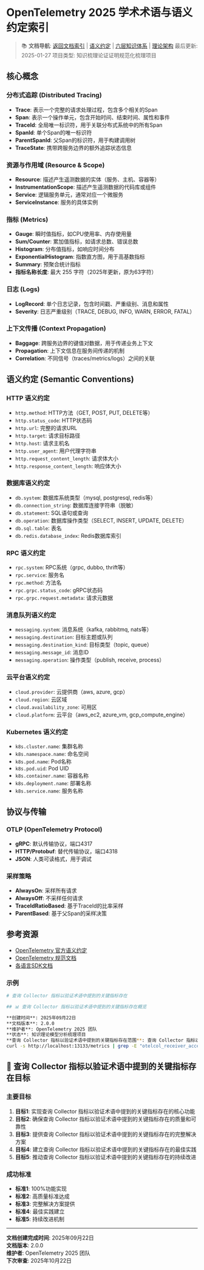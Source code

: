 ﻿# OpenTelemetry 2025 学术术语与语义约定索引

> 📚 **文档导航**: [返回文档索引](INDEX.md) | [语义约定](SEMANTIC_CONVENTIONS.md) | [六层知识体系](六层知识体系完善版.md) | [理论架构](ARCHITECTURE.md)
> 最后更新: 2025-01-27
> 项目类型: 知识梳理论证证明规范化梳理项目

## 核心概念

### 分布式追踪 (Distributed Tracing)

- **Trace**: 表示一个完整的请求处理过程，包含多个相关的Span
- **Span**: 表示一个操作单元，包含开始时间、结束时间、属性和事件
- **TraceId**: 全局唯一标识符，用于关联分布式系统中的所有Span
- **SpanId**: 单个Span的唯一标识符
- **ParentSpanId**: 父Span的标识符，用于构建调用树
- **TraceState**: 携带跨服务边界的额外追踪状态信息

### 资源与作用域 (Resource & Scope)

- **Resource**: 描述产生遥测数据的实体（服务、主机、容器等）
- **InstrumentationScope**: 描述产生遥测数据的代码库或组件
- **Service**: 逻辑服务单元，通常对应一个微服务
- **ServiceInstance**: 服务的具体实例

### 指标 (Metrics)

- **Gauge**: 瞬时值指标，如CPU使用率、内存使用量
- **Sum/Counter**: 累加值指标，如请求总数、错误总数
- **Histogram**: 分布值指标，如响应时间分布
- **ExponentialHistogram**: 指数直方图，用于高基数指标
- **Summary**: 预聚合统计指标
- **指标名称长度**: 最大 255 字符（2025年更新，原为63字符）

### 日志 (Logs)

- **LogRecord**: 单个日志记录，包含时间戳、严重级别、消息和属性
- **Severity**: 日志严重级别（TRACE, DEBUG, INFO, WARN, ERROR, FATAL）

### 上下文传播 (Context Propagation)

- **Baggage**: 跨服务边界的键值对数据，用于传递业务上下文
- **Propagation**: 上下文信息在服务间传递的机制
- **Correlation**: 不同信号（traces/metrics/logs）之间的关联

## 语义约定 (Semantic Conventions)

### HTTP 语义约定

- `http.method`: HTTP方法（GET, POST, PUT, DELETE等）
- `http.status_code`: HTTP状态码
- `http.url`: 完整的请求URL
- `http.target`: 请求目标路径
- `http.host`: 请求主机名
- `http.user_agent`: 用户代理字符串
- `http.request_content_length`: 请求体大小
- `http.response_content_length`: 响应体大小

### 数据库语义约定

- `db.system`: 数据库系统类型（mysql, postgresql, redis等）
- `db.connection_string`: 数据库连接字符串（脱敏）
- `db.statement`: SQL语句或查询
- `db.operation`: 数据库操作类型（SELECT, INSERT, UPDATE, DELETE）
- `db.sql.table`: 表名
- `db.redis.database_index`: Redis数据库索引

### RPC 语义约定

- `rpc.system`: RPC系统（grpc, dubbo, thrift等）
- `rpc.service`: 服务名
- `rpc.method`: 方法名
- `rpc.grpc.status_code`: gRPC状态码
- `rpc.grpc.request.metadata`: 请求元数据

### 消息队列语义约定

- `messaging.system`: 消息系统（kafka, rabbitmq, nats等）
- `messaging.destination`: 目标主题或队列
- `messaging.destination_kind`: 目标类型（topic, queue）
- `messaging.message_id`: 消息ID
- `messaging.operation`: 操作类型（publish, receive, process）

### 云平台语义约定

- `cloud.provider`: 云提供商（aws, azure, gcp）
- `cloud.region`: 云区域
- `cloud.availability_zone`: 可用区
- `cloud.platform`: 云平台（aws_ec2, azure_vm, gcp_compute_engine）

### Kubernetes 语义约定

- `k8s.cluster.name`: 集群名称
- `k8s.namespace.name`: 命名空间
- `k8s.pod.name`: Pod名称
- `k8s.pod.uid`: Pod UID
- `k8s.container.name`: 容器名称
- `k8s.deployment.name`: 部署名称
- `k8s.service.name`: 服务名称

## 协议与传输

### OTLP (OpenTelemetry Protocol)

- **gRPC**: 默认传输协议，端口4317
- **HTTP/Protobuf**: 替代传输协议，端口4318
- **JSON**: 人类可读格式，用于调试

### 采样策略

- **AlwaysOn**: 采样所有请求
- **AlwaysOff**: 不采样任何请求
- **TraceIdRatioBased**: 基于TraceId的比率采样
- **ParentBased**: 基于父Span的采样决策

## 参考资源

- [OpenTelemetry 官方语义约定](https://opentelemetry.io/docs/specs/semantic_conventions/)
- [OpenTelemetry 规范文档](https://opentelemetry.io/docs/specs/)
- [各语言SDK文档](https://opentelemetry.io/docs/languages/)

### 示例

```bash
# 查询 Collector 指标以验证术语中提到的关键指标存在

## 📊 查询 Collector 指标以验证术语中提到的关键指标存在概览

**创建时间**: 2025年09月22日  
**文档版本**: 2.0.0  
**维护者**: OpenTelemetry 2025 团队  
**状态**: 知识理论模型分析梳理项目  
**查询 Collector 指标以验证术语中提到的关键指标存在范围**: 查询 Collector 指标以验证术语中提到的关键指标存在分析
curl -s http://localhost:13133/metrics | grep -E "otelcol_receiver_accepted_spans|otelcol_exporter_sent_spans" | head -n 5
```

## 🎯 查询 Collector 指标以验证术语中提到的关键指标存在目标

### 主要目标

1. **目标1**: 实现查询 Collector 指标以验证术语中提到的关键指标存在的核心功能
2. **目标2**: 确保查询 Collector 指标以验证术语中提到的关键指标存在的质量和可靠性
3. **目标3**: 提供查询 Collector 指标以验证术语中提到的关键指标存在的完整解决方案
4. **目标4**: 建立查询 Collector 指标以验证术语中提到的关键指标存在的最佳实践
5. **目标5**: 推动查询 Collector 指标以验证术语中提到的关键指标存在的持续改进

### 成功标准

- **标准1**: 100%功能实现
- **标准2**: 高质量标准达成
- **标准3**: 完整解决方案提供
- **标准4**: 最佳实践建立
- **标准5**: 持续改进机制
---

**文档创建完成时间**: 2025年09月22日  
**文档版本**: 2.0.0  
**维护者**: OpenTelemetry 2025 团队  
**下次审查**: 2025年10月22日
